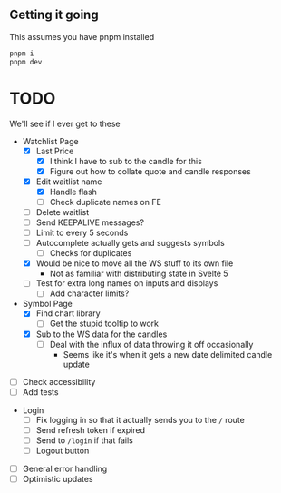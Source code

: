 ## Getting it going

This assumes you have pnpm installed

```bash
pnpm i
pnpm dev
```

# TODO

We'll see if I ever get to these

- Watchlist Page
  - [x] Last Price
    - [x] I think I have to sub to the candle for this
    - [x] Figure out how to collate quote and candle responses
  - [x] Edit waitlist name
    - [x] Handle flash
    - [ ] Check duplicate names on FE
  - [ ] Delete waitlist
  - [ ] Send KEEPALIVE messages?
  - [ ] Limit to every 5 seconds
  - [ ] Autocomplete actually gets and suggests symbols
    - [ ] Checks for duplicates
  - [x] Would be nice to move all the WS stuff to its own file
    - Not as familiar with distributing state in Svelte 5
  - [ ] Test for extra long names on inputs and displays
    - [ ] Add character limits?
- Symbol Page
  - [x] Find chart library
    - [ ] Get the stupid tooltip to work
  - [x] Sub to the WS data for the candles
    - [ ] Deal with the influx of data throwing it off occasionally
      - Seems like it's when it gets a new date delimited candle update
- [ ] Check accessibility
- [ ] Add tests
- Login
  - [ ] Fix logging in so that it actually sends you to the `/` route
  - [ ] Send refresh token if expired
  - [ ] Send to `/login` if that fails
  - [ ] Logout button
- [ ] General error handling
- [ ] Optimistic updates
